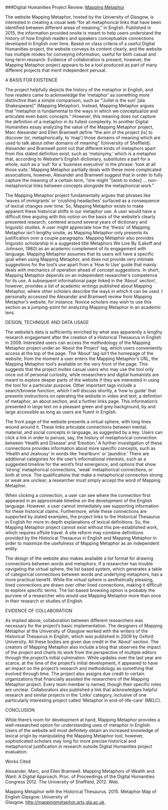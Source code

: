 ###Digital Humanities Project Review: [Mapping Metaphor](http://mappingmetaphor.arts.gla.ac.uk/)

The website Mapping Metaphor, hosted by the University of Glasgow, is interested in creating a visual web “for all metaphorical links that have been identified between different areas of meaning,” in English. Published in 2015, the information provided onsite is meant to help users understand the history of how English readers and speakers conceptualize connections developed in English over time. Based on class criteria of a useful Digital Humanities project, the website conveys its content clearly, and the website has multiple modes for conveying information, useful for both casual and long-term research. Evidence of collaboration is present, however, the Mapping Metaphor project appears to be a tool produced as part of many different projects that merit independent perusal.

A BASIS FOR EXISTENCE

The project helpfully depicts the history of the metaphor in English, and how readers came to acknowledge the ‘metaphor’ as something more distinctive than a simple comparison, such as “‘Juliet is the sun’ [ala Shakespeare]” (Mapping Metaphor). Instead, Mapping Metaphor argues that “metaphor is fundamental to the ways in which we conceptualize and articulate even basic concepts.” However, this meaning does not capture the definition of a metaphor in its fullest complexity. In another Digital Humanities essay analyzing the value of the Mapping Metaphor project, Marc Alexander and Ellen Bramwell define “the aim of the project [is] to discover (or, metaphorically, to ‘map’) those domains of meaning which are used to talk about other domains of meaning” (University of Sheffield). Alexander and Bramwell point out that different kinds of metaphors apart from this stated definition exist, such as ‘metonymy,’ which is a metaphor that, according to Webster’s English dictionary, substitutes a part for a whole, such as a ‘suit’ for a ‘business executive’ in the phrase: ‘look at all those suits.’ Mapping Metaphor partially deals with these more complicated associations, however, Alexander and Bramwell suggest that in order to fully capture the meaning of a certain term, “one might “[wish to index] … non-metaphorical links between concepts alongside the metaphorical work.”
 
 The Mapping Metaphor project fundamentally argues that phrases like ‘waves of immigrants’ or ‘crushing headaches’ surfaced as a consequence of lexical changes over time. So, Mapping Metaphor exists to make apparent these historical shifts in our metaphor use. A user would have a difficult time arguing with this notion on the basis of the website’s clearly presented research, centered around several years of dictionary and linguistic studies. A user might appreciate how the ‘thesis’ of Mapping Metaphor isn’t lengthy onsite, as Mapping Metaphor only presents its justification over a couple paragraphs. Mapping Metaphor also provides linguistic scholarship in a suggested title Metaphors We Live By (Lakoff and Johnson, 1980) as an academic complement of its engagement with language. Mapping Metaphor assumes that its users will have a specific goal when using Mapping Metaphor, and does not provide very intimate suggestions for the tool’s use apart from a ‘How to Use’ guide that mainly deals with mechanics of operation ahead of concept suggestions. In short, Mapping Metaphor depends on an independent researcher’s competence for its use. A subsequent informational page linked in the ‘About’ section’, however, provides a list of academic writings published about Mapping Metaphor, where other scholars describe the ways in which it can be used. I personally accessed the Alexander and Bramwell review from Mapping Metaphor’s website, for instance. Novice scholars may wish to use this section as a jumping-point for analyzing Mapping Metaphor in an academic lens.

DESIGN, TECHNIQUE AND DATA USAGE

The website’s data is sufficiently enriched by what was apparently a lengthy research engagement after the creation of a Historical Thesaurus in English in 2009. Interested users can access the methodology of the Mapping Metaphor project under an ‘About the Project’ tag, which users conveniently access at the top of the page. The ‘About’ tag isn’t the homepage of the website; from the moment a user enters the Mapping Metaphor’s URL, the Mapping Metaphor tool’s available on the very front of the page. This suggests that the project invites casual users who may use the tool only once out of personal curiosity, while researchers and digital humanists are meant to explore deeper parts of the website if they are interested in using the tool for a particular purpose.  Other important tags include a search/browse function, which I will discuss shortly, a ‘how to guide’ that presents instructions on operating the website in video and text, a definition of metaphor, an about section, and a further links page. This information’s presented in large text on a pleasant green and grey background, by and large accessible as long as users are fluent in English.  

The front page of the website presents a virtual sphere, with long lines wound around it. These links articulate connections between mental, material, and social concepts in language, as suggested by a key. Users can click a link in order to peruse, say, the history of metaphorical connection between ‘Health and Disease’ and ‘Emotion.’ A further investigation of these connections provides information about more specific concepts, such as ‘Health and Jealousy’ in words like ‘heartburn’ or ‘jaundice.’ There are additional categories for the user’s informational interests, such as a suggested timeline for the word’s first emergence, and options that show ‘strong’ metaphorical connections, ‘weak’ metaphorical connections, or both at once. The qualifications that make a metaphorical connection strong or weak are unclear; a researcher must simply accept the word of Mapping Metaphor. 

When clicking a connection, a user can see where the connection first appeared in an approximate timeline on the development of the English language. However, a user cannot immediately see supporting information for these historical claims. Furthermore, while these connections are supported by stated examples, the project links to the Historical Thesaurus in English for more in-depth explanations of lexical definitions. So, the Mapping Metaphor project cannot exist without this pre-established work, which requires offsite travel. A site reform may combine definitions provided by the Historical Thesaurus in English and Mapping Metaphor in order to maximize the usefulness of Mapping Metaphor as an independent entity.

The design of the website also makes available a list format for drawing connections between words and metaphors. If a researcher has trouble navigating the virtual sphere, the list based system, which generates a table of categorical connections between words and underlying metaphors, has a more practical benefit. While the virtual sphere is aesthetically pleasing, lined connections are drawn over other lined connections, making it difficult to explore specific terms. The list-based browsing option is probably the purview of a researcher who would use Mapping Metaphor more than once in their research or studies of English. 

EVIDENCE OF COLLABORATION

As implied above, collaboration between different researchers was necessary for the project’s basic implementation. The designers of Mapping Metaphor at the University of Glasgow worked with the writers of the Historical Thesaurus in English, which was published in 2009 by Oxford University. All these bodies are given due credit in the ‘About’ section. The creators of Mapping Metaphor also include a blog that observes the impact of the project and charts its work from the perspective of multiple editors through the project’s initial culmination. While updates over the last year are scarce, at the time of the project’s initial development, it appeared to have an impact on the project’s research and methodology as something that evolved through time. The project also assigns due credit to certain organizations that financially assisted the researchers of the Mapping Metaphor project. Every team member is named, though their specific roles are unclear. Collaborators also published a link that acknowledges helpful research and similar projects in the ‘Links’ category, inclusive of one particularly interesting project called ‘Metaphor in end-of-life-care’ (MELC). 

CONCLUSION

While there’s room for development at hand, Mapping Metaphor provides a well-researched option for understanding uses of metaphor in English. Users of the website will most definitely obtain an increased knowledge of lexical origin by manipulating the Mapping Metaphor tool, however, sophisticated scholars may long for more precise historical and metaphorical justification in research outside Digital Humanities project evaluation. 



















Works Cited

Alexander, Marc, and Ellen Bramwell. Mapping Metaphors of Wealth and Want: A Digital 	Approach. Proc. of Proceedings of the Digital Humanities Congress 2012. The University 	of Sheffield, 2012. Web.	

Mapping Metaphor with the Historical Thesaurus. 2015. Metaphor Map of English Glasgow: 	University of Glasgow. http://mappingmetaphor.arts.gla.ac.uk.	
	
